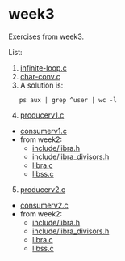 # week3

Exercises from week3.

List:
1. [infinite-loop.c](infinite-loop.c)
2. [char-conv.c](char-conv.c)
3. A solution is:
```shell
   ps aux | grep ^user | wc -l
```
4. [producerv1.c](producerv1.c)
  - [consumerv1.c](consumerv1.c)
  - from week2:
    + [include/libra.h](include/libra.h)
    + [include/libra\_divisors.h](include/libra_divisors.h)
    + [libra.c](libra.c)
    + [libss.c](libss.c)
5. [producerv2.c](producerv2.c)
  - [consumerv2.c](consumerv2.c)
  - from week2:
    + [include/libra.h](include/libra.h)
    + [include/libra\_divisors.h](include/libra_divisors.h)
    + [libra.c](libra.c)
    + [libss.c](libss.c)

